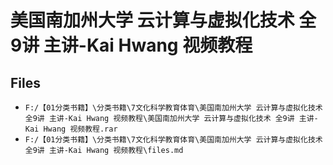 # 美国南加州大学 云计算与虚拟化技术 全9讲 主讲-Kai Hwang 视频教程

## Files

- `F:/【01分类书籍】\分类书籍\7文化科学教育体育\美国南加州大学 云计算与虚拟化技术 全9讲 主讲-Kai Hwang 视频教程\美国南加州大学 云计算与虚拟化技术 全9讲 主讲-Kai Hwang 视频教程.rar`
- `F:/【01分类书籍】\分类书籍\7文化科学教育体育\美国南加州大学 云计算与虚拟化技术 全9讲 主讲-Kai Hwang 视频教程\files.md`
